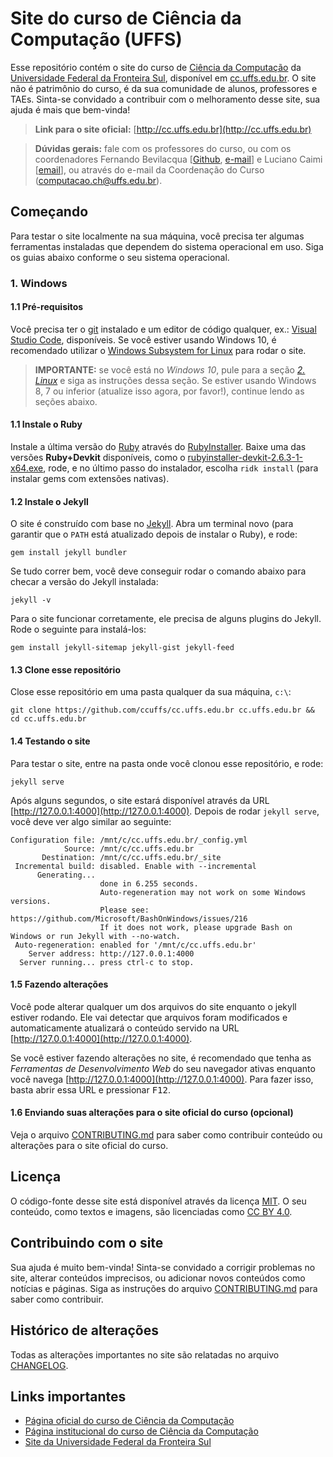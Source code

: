 # Site do curso de Ciência da Computação (UFFS)

Esse repositório contém o site do curso de [Ciência da Computação](https://www.uffs.edu.br/campi/chapeco/cursos/graduacao/ciencia-da-computacao/perfil-do-curso) da [Universidade Federal da Fronteira Sul](https://www.uffs.edu.br), disponível em [cc.uffs.edu.br](http://cc.uffs.edu.br). O site não é patrimônio do curso, é da sua comunidade de alunos, professores e TAEs. Sinta-se convidado a contribuir com o melhoramento desse site, sua ajuda é mais que bem-vinda!

> **Link para o site oficial:** [http://cc.uffs.edu.br](http://cc.uffs.edu.br)

> **Dúvidas gerais:** fale com os professores do curso, ou com os coordenadores Fernando Bevilacqua [[Github](https://github.com/Dovyski), [e-mail](mailto:fernando.bevilacqua@uffs.edu.br)] e Luciano Caimi [[email](mailto:lcaimi@uffs.edu.br)], ou através do e-mail da Coordenação do Curso ([computacao.ch@uffs.edu.br](mailto:computacao.ch@uffs.edu.br)).

## Começando

Para testar o site localmente na sua máquina, você precisa ter algumas ferramentas instaladas que dependem do sistema operacional em uso. Siga os guias abaixo conforme o seu sistema operacional.

### 1. Windows
#### 1.1 Pré-requisitos

Você precisa ter o [git](https://gitforwindows.org/) instalado e um editor de código qualquer, ex.: [Visual Studio Code](https://code.visualstudio.com), disponíveis. Se você estiver usando Windows 10, é recomendado utilizar o [Windows Subsystem for Linux](https://docs.microsoft.com/en-us/windows/wsl/about) para rodar o site.

> **IMPORTANTE:** se você está no _Windows 10_, pule para a seção _[2. Linux](#2-Linux)_ e siga as instruções dessa seção. Se estiver usando Windows 8, 7 ou inferior (atualize isso agora, por favor!), continue lendo as seções abaixo.

#### 1.1 Instale o Ruby

Instale a última versão do [Ruby](https://www.ruby-lang.org) através do [RubyInstaller](https://rubyinstaller.org/downloads/). Baixe uma das versões **Ruby+Devkit** disponíveis, como o [rubyinstaller-devkit-2.6.3-1-x64.exe](https://github.com/oneclick/rubyinstaller2/releases/download/RubyInstaller-2.6.3-1/rubyinstaller-devkit-2.6.3-1-x64.exe), rode, e no último passo do instalador, escolha `ridk install` (para instalar gems com extensões nativas).

#### 1.2 Instale o Jekyll

O site é construído com base no [Jekyll](https://jekyllrb.com). Abra um terminal novo (para garantir que o `PATH` está atualizado depois de instalar o Ruby), e rode:

```
gem install jekyll bundler
```

Se tudo correr bem, você deve conseguir rodar o comando abaixo para checar a versão do Jekyll instalada:

```
jekyll -v
```

Para o site funcionar corretamente, ele precisa de alguns plugins do Jekyll. Rode o seguinte para instalá-los:

```
gem install jekyll-sitemap jekyll-gist jekyll-feed
```

#### 1.3 Clone esse repositório

Close esse repositório em uma pasta qualquer da sua máquina, `c:\`:

```
git clone https://github.com/ccuffs/cc.uffs.edu.br cc.uffs.edu.br && cd cc.uffs.edu.br
```

#### 1.4 Testando o site

Para testar o site, entre na pasta onde você clonou esse repositório, e rode:

```
jekyll serve
```

Após alguns segundos, o site estará disponível através da URL [http://127.0.0.1:4000](http://127.0.0.1:4000).
Depois de rodar `jekyll serve`, você deve ver algo similar ao seguinte:

```
Configuration file: /mnt/c/cc.uffs.edu.br/_config.yml
            Source: /mnt/c/cc.uffs.edu.br
       Destination: /mnt/c/cc.uffs.edu.br/_site
 Incremental build: disabled. Enable with --incremental
      Generating...
                    done in 6.255 seconds.
                    Auto-regeneration may not work on some Windows versions.
                    Please see: https://github.com/Microsoft/BashOnWindows/issues/216
                    If it does not work, please upgrade Bash on Windows or run Jekyll with --no-watch.
 Auto-regeneration: enabled for '/mnt/c/cc.uffs.edu.br'
    Server address: http://127.0.0.1:4000
  Server running... press ctrl-c to stop.
```

#### 1.5 Fazendo alterações

Você pode alterar qualquer um dos arquivos do site enquanto o jekyll estiver rodando. Ele vai detectar que arquivos foram modificados e automaticamente atualizará o conteúdo servido na URL [http://127.0.0.1:4000](http://127.0.0.1:4000).

Se você estiver fazendo alterações no site, é recomendado que tenha as _Ferramentas de Desenvolvimento Web_ do seu navegador ativas enquanto você navega [http://127.0.0.1:4000](http://127.0.0.1:4000). Para fazer isso, basta abrir essa URL e pressionar <kbd>F12</kbd>.

#### 1.6 Enviando suas alterações para o site oficial do curso (opcional)

Veja o arquivo [CONTRIBUTING.md](CONTRIBUTING.md) para saber como contribuir conteúdo ou alterações para o site oficial do curso.

## Licença

O código-fonte desse site está disponível através da licença [MIT](https://opensource.org/licenses/MIT). O seu conteúdo, como textos e imagens, são licenciadas como [CC BY 4.0](https://creativecommons.org/licenses/by/4.0/).

## Contribuindo com o site

Sua ajuda é muito bem-vinda! Sinta-se convidado a corrigir problemas no site, alterar conteúdos imprecisos, ou adicionar novos conteúdos como notícias e páginas. Siga as instruções do arquivo [CONTRIBUTING.md](CONTRIBUTING.md) para saber como contribuir.

## Histórico de alterações

Todas as alterações importantes no site são relatadas no arquivo [CHANGELOG](CHANGELOG.md).

## Links importantes

* [Página oficial do curso de Ciência da Computação](http://cc.uffs.edu.br)
* [Página institucional do curso de Ciência da Computação](https://www.uffs.edu.br/campi/chapeco/cursos/graduacao/ciencia-da-computacao/perfil-do-curso)
* [Site da Universidade Federal da Fronteira Sul](https://www.uffs.edu.br)
